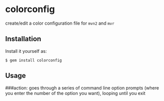# colorconfig

create/edit a color configuration file for `mvn2` and `mvr`

## Installation

Install it yourself as:

    $ gem install colorconfig

## Usage

###action:
goes through a series of command line option prompts (where you enter the number of the option you want), looping until you exit